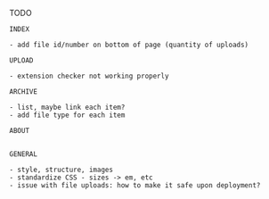 TODO

    INDEX
    
	- add file id/number on bottom of page (quantity of uploads)
    
    UPLOAD
    
    - extension checker not working properly
    
    ARCHIVE
    
    - list, maybe link each item?
	- add file type for each item
    
    ABOUT
    
  
	GENERAL
	
	- style, structure, images
	- standardize CSS - sizes -> em, etc
	- issue with file uploads: how to make it safe upon deployment?
